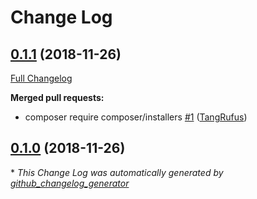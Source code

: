 # Change Log

## [0.1.1](https://github.com/ItinerisLtd/wc-new-order-email-sorting-hat/tree/0.1.1) (2018-11-26)
[Full Changelog](https://github.com/ItinerisLtd/wc-new-order-email-sorting-hat/compare/0.1.0...0.1.1)

**Merged pull requests:**

- composer require composer/installers [\#1](https://github.com/ItinerisLtd/wc-new-order-email-sorting-hat/pull/1) ([TangRufus](https://github.com/TangRufus))

## [0.1.0](https://github.com/ItinerisLtd/wc-new-order-email-sorting-hat/tree/0.1.0) (2018-11-26)


\* *This Change Log was automatically generated by [github_changelog_generator](https://github.com/skywinder/Github-Changelog-Generator)*